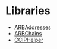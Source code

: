# Libraries 
- [ARBAddresses](ARBAddresses.md)
- [ARBChains](ARBChains.md)
- [CCIPHelper](CCIPHelper.md)
